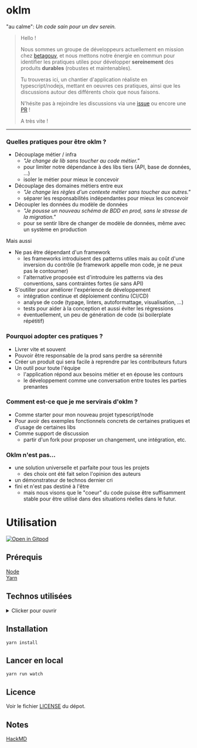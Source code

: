 # oklm

"au calme": _Un code sain pour un dev serein._

> Hello !
>
> Nous sommes un groupe de développeurs actuellement en mission chez [betagouv](https://beta.gouv.fr), et nous mettons notre énergie en commun pour identifier les pratiques utiles pour développer **sereinement** des produits **durables** (robustes et maintenables).
>
> Tu trouveras ici, un chantier d'application réaliste en typescript/nodejs, mettant en oeuvres ces pratiques, ainsi que les discussions autour des différents choix que nous faisons.
>
> N'hésite pas à rejoindre les discussions via une [issue](https://github.com/oklmdev/oklm/issues/new/choose) ou encore une [PR](https://github.com/oklmdev/oklm/compare) !
>
> A très vite !

---

### Quelles pratiques pour être oklm ?

- Découplage métier / infra
  - _"Je change de lib sans toucher au code métier."_
  - pour limiter notre dépendance à des libs tiers (API, base de données, ...)
  - isoler le métier pour mieux le concevoir
- Découplage des domaines métiers entre eux
  - _"Je change les règles d'un contexte métier sans toucher aux autres."_
  - séparer les responsabilités indépendantes pour mieux les concevoir
- Découpler les données du modèle de données
  - _"Je pousse un nouveau schéma de BDD en prod, sans le stresse de la migration."_
  - pour se sentir libre de changer de modèle de données, même avec un système en production

Mais aussi

- Ne pas être dépendant d'un framework
  - les frameworks introduisent des patterns utiles mais au coût d'une inversion du contrôle (le framework appelle mon code, je ne peux pas le contourner)
  - l'alternative proposée est d'introduire les patterns via des conventions, sans contraintes fortes (_ie_ sans API)
- S'outiller pour améliorer l'expérience de développement
  - intégration continue et déploiement continu (CI/CD)
  - analyse de code (typage, linters, autoformattage, visualisation, ...)
  - tests pour aider à la conception et aussi éviter les régressions
  - éventuellement, un peu de génération de code (si boilerplate répétitif)

### Pourquoi adopter ces pratiques ?

- Livrer vite et souvent
- Pouvoir être responsable de la prod sans perdre sa sérennité
- Créer un produit qui sera facile à reprendre par les contributeurs futurs
- Un outil pour toute l'équipe
  - l'application répond aux besoins métier et en épouse les contours
  - le développement comme une conversation entre toutes les parties prenantes

### Comment est-ce que je me servirais d'oklm ?

- Comme starter pour mon nouveau projet typescript/node
- Pour avoir des exemples fonctionnels concrets de certaines pratiques et d'usage de certaines libs
- Comme support de discussion
  - partir d'un fork pour proposer un changement, une intégration, etc.

### Oklm n'est pas...

- une solution universelle et parfaite pour tous les projets
  - des choix ont été fait selon l'opinion des auteurs
- un démonstrateur de technos dernier cri
- fini et n'est pas destiné à l'être
  - mais nous visons que le "coeur" du code puisse être suffisamment stable pour être utilisé dans des situations réelles dans le futur.

# Utilisation

[![Open in Gitpod](https://gitpod.io/button/open-in-gitpod.svg)](https://gitpod.io/#https://github.com/oklmdev/oklm/tree/master)

## Prérequis

[Node](https://nodejs.org/)  
[Yarn](https://yarnpkg.com/)

## Technos utilisées

<details>
<summary> Clicker pour ouvrir </summary>
<br>

### Languages & Frameworks

- [TypeScript](https://www.typescriptlang.org/) is an open-source language which builds on JavaScript
- [React](https://reactjs.org/) (mais ça pourrait être intéressant de donner des exemples de vue en Angular, Vue, Svelte, Vanilla, ...)

### Tools

#### Cli

- [Jest](https://jestjs.io/) is a JavaScript Testing Framework
- [Eslint](https://eslint.org/) with plugins :
  - [typescript](https://github.com/typescript-eslint/typescript-eslint)
  - [prettier](https://github.com/prettier/eslint-config-prettier)
  - [jest](https://github.com/jest-community/eslint-plugin-jest)
- [Prettier](https://prettier.io/)

#### CI

- [Github Actions](https://docs.github.com/en/actions)

#### Deploiement

Nous recommandons de déployer sur un [PaaS](https://fr.wikipedia.org/wiki/Platform_as_a_service).

- [Clevercloud](https://www.clever-cloud.com/)
- [Scalingo](https://www.scalingo.com/)

- A venir: exemples Terraform, Docker, etc.

</details>

## Installation

`yarn install`

## Lancer en local

`yarn run watch`

## Licence

Voir le fichier [LICENSE](./LICENSE) du dépot.

## Notes

[HackMD](https://hackmd.io/j6F14DDpTMG9-rEFCgc3tw)
